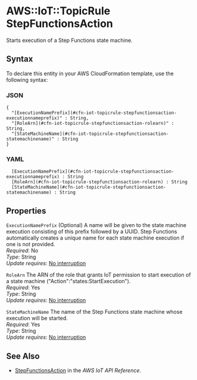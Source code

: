# AWS::IoT::TopicRule StepFunctionsAction<a name="aws-properties-iot-topicrule-stepfunctionsaction"></a>

Starts execution of a Step Functions state machine\.

## Syntax<a name="aws-properties-iot-topicrule-stepfunctionsaction-syntax"></a>

To declare this entity in your AWS CloudFormation template, use the following syntax:

### JSON<a name="aws-properties-iot-topicrule-stepfunctionsaction-syntax.json"></a>

```
{
  "[ExecutionNamePrefix](#cfn-iot-topicrule-stepfunctionsaction-executionnameprefix)" : String,
  "[RoleArn](#cfn-iot-topicrule-stepfunctionsaction-rolearn)" : String,
  "[StateMachineName](#cfn-iot-topicrule-stepfunctionsaction-statemachinename)" : String
}
```

### YAML<a name="aws-properties-iot-topicrule-stepfunctionsaction-syntax.yaml"></a>

```
﻿  [ExecutionNamePrefix](#cfn-iot-topicrule-stepfunctionsaction-executionnameprefix) : String
﻿  [RoleArn](#cfn-iot-topicrule-stepfunctionsaction-rolearn) : String
﻿  [StateMachineName](#cfn-iot-topicrule-stepfunctionsaction-statemachinename) : String
```

## Properties<a name="aws-properties-iot-topicrule-stepfunctionsaction-properties"></a>

`ExecutionNamePrefix`  <a name="cfn-iot-topicrule-stepfunctionsaction-executionnameprefix"></a>
\(Optional\) A name will be given to the state machine execution consisting of this prefix followed by a UUID\. Step Functions automatically creates a unique name for each state machine execution if one is not provided\.  
*Required*: No  
*Type*: String  
*Update requires*: [No interruption](https://docs.aws.amazon.com/AWSCloudFormation/latest/UserGuide/using-cfn-updating-stacks-update-behaviors.html#update-no-interrupt)

`RoleArn`  <a name="cfn-iot-topicrule-stepfunctionsaction-rolearn"></a>
The ARN of the role that grants IoT permission to start execution of a state machine \("Action":"states:StartExecution"\)\.  
*Required*: Yes  
*Type*: String  
*Update requires*: [No interruption](https://docs.aws.amazon.com/AWSCloudFormation/latest/UserGuide/using-cfn-updating-stacks-update-behaviors.html#update-no-interrupt)

`StateMachineName`  <a name="cfn-iot-topicrule-stepfunctionsaction-statemachinename"></a>
The name of the Step Functions state machine whose execution will be started\.  
*Required*: Yes  
*Type*: String  
*Update requires*: [No interruption](https://docs.aws.amazon.com/AWSCloudFormation/latest/UserGuide/using-cfn-updating-stacks-update-behaviors.html#update-no-interrupt)

## See Also<a name="aws-properties-iot-topicrule-stepfunctionsaction--seealso"></a>
+  [StepFunctionsAction](https://docs.aws.amazon.com/https://docs.aws.amazon.com/iot/latest/apireference/API_StepFunctionsAction.html) in the *AWS IoT API Reference*\.